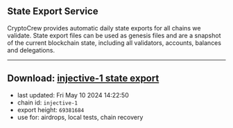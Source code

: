 ## State Export Service
CryptoCrew provides automatic daily state exports for all chains we validate. State export files can be used as genesis files and are a snapshot of the current blockchain state, including all validators, accounts, balances and delegations.

---
**Download: [injective-1 state export](https://dl-eu2.ccvalidators.com/SERVICE/injective/injective-1_export_69381684.json)**
---

- last updated: Fri May 10 2024 14:22:50
- chain id: `injective-1`
- export height: `69381684`
- use for: airdrops, local tests, chain recovery
